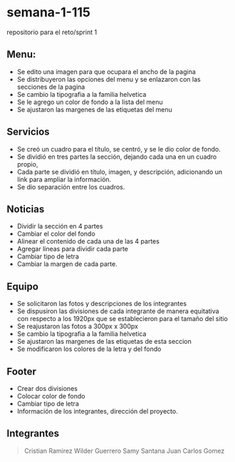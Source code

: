 # semana-1-115
repositorio para el reto/sprint 1

## Menu:
  * Se edito una imagen para que ocupara el ancho de la pagina
  * Se distribuyeron las opciones del menu y se enlazaron con las secciones de la pagina
  * Se cambio la tipografia a la familia helvetica
  * Se le agrego un color de fondo a la lista del menu
  * Se ajustaron las margenes de las etiquetas del menu

## Servicios
  * Se creó un cuadro para el título, se centró, y se le dio color de fondo.
  * Se dividió en tres partes la sección, dejando cada una en un cuadro propio, 
  * Cada parte se dividió en título, imagen, y descripción, adicionando un link para ampliar la información.
  * Se dio separación entre los cuadros.
  
## Noticias
  * Dividir la sección en 4 partes
  * Cambiar el color del fondo
  * Alinear el contenido de cada una de las 4 partes
  * Agregar líneas para dividir cada parte
  * Cambiar tipo de letra
  * Cambiar la margen de cada parte.
  
## Equipo
  * Se solicitaron las fotos y descripciones de los integrantes
  * Se dispusiron las divisiones de cada integrante de manera equitativa con respecto a los 1920px que se establecieron para el tamaño del sitio
  * Se reajustaron las fotos a 300px x 300px
  * Se cambio la tipografia a la familia helvetica
  * Se ajustaron las margenes de las etiquetas de esta seccion
  * Se modificaron los colores de la letra y del fondo

## Footer
  * Crear dos divisiones
  * Colocar color de fondo
  * Cambiar tipo de letra 
  * Información de los integrantes, dirección del proyecto.
  
## Integrantes
> Cristian Ramirez
> Wilder Guerrero
> Samy Santana
> Juan Carlos Gomez
